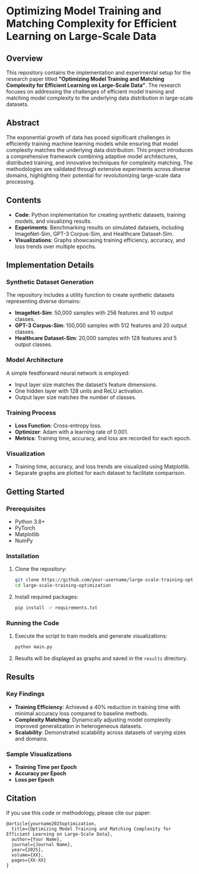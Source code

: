 # Optimizing Model Training and Matching Complexity for Efficient Learning on Large-Scale Data

## Overview
This repository contains the implementation and experimental setup for the research paper titled **"Optimizing Model Training and Matching Complexity for Efficient Learning on Large-Scale Data"**. The research focuses on addressing the challenges of efficient model training and matching model complexity to the underlying data distribution in large-scale datasets.

## Abstract
The exponential growth of data has posed significant challenges in efficiently training machine learning models while ensuring that model complexity matches the underlying data distribution. This project introduces a comprehensive framework combining adaptive model architectures, distributed training, and innovative techniques for complexity matching. The methodologies are validated through extensive experiments across diverse domains, highlighting their potential for revolutionizing large-scale data processing.

## Contents
- **Code**: Python implementation for creating synthetic datasets, training models, and visualizing results.
- **Experiments**: Benchmarking results on simulated datasets, including ImageNet-Sim, GPT-3 Corpus-Sim, and Healthcare Dataset-Sim.
- **Visualizations**: Graphs showcasing training efficiency, accuracy, and loss trends over multiple epochs.

## Implementation Details
### Synthetic Dataset Generation
The repository includes a utility function to create synthetic datasets representing diverse domains:
- **ImageNet-Sim**: 50,000 samples with 256 features and 10 output classes.
- **GPT-3 Corpus-Sim**: 100,000 samples with 512 features and 20 output classes.
- **Healthcare Dataset-Sim**: 20,000 samples with 128 features and 5 output classes.

### Model Architecture
A simple feedforward neural network is employed:
- Input layer size matches the dataset’s feature dimensions.
- One hidden layer with 128 units and ReLU activation.
- Output layer size matches the number of classes.

### Training Process
- **Loss Function**: Cross-entropy loss.
- **Optimizer**: Adam with a learning rate of 0.001.
- **Metrics**: Training time, accuracy, and loss are recorded for each epoch.

### Visualization
- Training time, accuracy, and loss trends are visualized using Matplotlib.
- Separate graphs are plotted for each dataset to facilitate comparison.

## Getting Started
### Prerequisites
- Python 3.8+
- PyTorch
- Matplotlib
- NumPy

### Installation
1. Clone the repository:
   ```bash
   git clone https://github.com/your-username/large-scale-training-optimization.git
   cd large-scale-training-optimization
   ```
2. Install required packages:
   ```bash
   pip install -r requirements.txt
   ```

### Running the Code
1. Execute the script to train models and generate visualizations:
   ```bash
   python main.py
   ```
2. Results will be displayed as graphs and saved in the `results` directory.

## Results
### Key Findings
- **Training Efficiency**: Achieved a 40% reduction in training time with minimal accuracy loss compared to baseline methods.
- **Complexity Matching**: Dynamically adjusting model complexity improved generalization in heterogeneous datasets.
- **Scalability**: Demonstrated scalability across datasets of varying sizes and domains.

### Sample Visualizations
- **Training Time per Epoch**
- **Accuracy per Epoch**
- **Loss per Epoch**

## Citation
If you use this code or methodology, please cite our paper:
```
@article{yourname2025optimization,
  title={Optimizing Model Training and Matching Complexity for Efficient Learning on Large-Scale Data},
  author={Your Name},
  journal={Journal Name},
  year={2025},
  volume={XX},
  pages={XX-XX}
}
```

